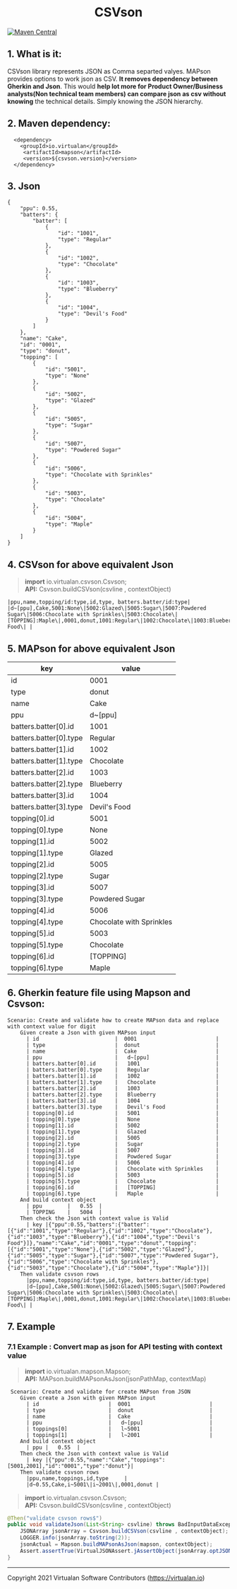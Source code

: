 <h1 align="center">CSVson</h1>

[![Maven Central](https://img.shields.io/maven-central/v/io.virtualan/mapson.svg?label=Maven%20Central)](https://search.maven.org/search?q=g:%22io.virtualan%22%20AND%20a:%22mapson%22) 

## 1. What is it:
  CSVson library represents JSON as Comma separted valyes. MAPson provides options to work json as CSV.
  **It removes dependency between Gherkin and Json**. This would **help lot more for Product Owner/Business analysts(Non technical team members) can compare json as csv without knowing** the technical details. Simply knowing the JSON hierarchy.
  
## 2. Maven dependency:
  
  ```mvn 
    <dependency>
      <groupId>io.virtualan</groupId>
       <artifactId>mapson</artifactId>
       <version>${csvson.version}</version>
    </dependency>
  ```  

## 3. Json 

```
{
    "ppu": 0.55,
    "batters": {
        "batter": [
            {
                "id": "1001",
                "type": "Regular"
            },
            {
                "id": "1002",
                "type": "Chocolate"
            },
            {
                "id": "1003",
                "type": "Blueberry"
            },
            {
                "id": "1004",
                "type": "Devil's Food"
            }
        ]
    },
    "name": "Cake",
    "id": "0001",
    "type": "donut",
    "topping": [
        {
            "id": "5001",
            "type": "None"
        },
        {
            "id": "5002",
            "type": "Glazed"
        },
        {
            "id": "5005",
            "type": "Sugar"
        },
        {
            "id": "5007",
            "type": "Powdered Sugar"
        },
        {
            "id": "5006",
            "type": "Chocolate with Sprinkles"
        },
        {
            "id": "5003",
            "type": "Chocolate"
        },
        {
            "id": "5004",
            "type": "Maple"
        }
    ]
}
```

## 4. CSVson for above equivalent Json
> **import** io.virtualan.csvson.Csvson;\
>  **API:**  Csvson.buildCSVson(csvline , contextObject)

```
|ppu,name,topping/id:type,id,type, batters.batter/id:type|
|d~[ppu],Cake,5001:None\|5002:Glazed\|5005:Sugar\|5007:Powdered Sugar\|5006:Chocolate with Sprinkles\|5003:Chocolate\|[TOPPING]:Maple\|,0001,donut,1001:Regular\|1002:Chocolate\|1003:Blueberry\|1004:Devil's Food\| |

```

## 5. MAPson for above equivalent Json

| key                       | value                         |
| ------------------------- | ----------------------------- |
| id                        |  0001                         |
| type                      |  donut                        |
| name                      |  Cake                         |
| ppu                       |   d~[ppu]                     |
| batters.batter[0].id      |   1001                        |
| batters.batter[0].type    |   Regular                     |
| batters.batter[1].id      |   1002                        |
| batters.batter[1].type    |   Chocolate                   |
| batters.batter[2].id      |   1003                        |
| batters.batter[2].type    |   Blueberry                   |
| batters.batter[3].id      |   1004                        |
| batters.batter[3].type    |   Devil's Food                |
| topping[0].id             |   5001                        |
| topping[0].type           |   None                        |
| topping[1].id             |   5002                        |
| topping[1].type           |   Glazed                      |
| topping[2].id             |   5005                        |
| topping[2].type           |   Sugar                       |
| topping[3].id             |   5007                        |
| topping[3].type           |   Powdered Sugar              |
| topping[4].id             |   5006                        |
| topping[4].type           |   Chocolate with Sprinkles    |
| topping[5].id             |   5003                        |
| topping[5].type           |   Chocolate                   |
| topping[6].id             |   [TOPPING]                   |
| topping[6].type           |   Maple                       |


## 6. Gherkin feature file using Mapson and Csvson:

```gherkin
Scenario: Create and validate how to create MAPson data and replace with context value for digit
    Given create a Json with given MAPson input
      | id                        |  0001                         |
      | type                      |  donut                        |
      | name                      |  Cake                         |
      | ppu                       |   d~[ppu]                     |
      | batters.batter[0].id      |   1001                        |
      | batters.batter[0].type    |   Regular                     |
      | batters.batter[1].id      |   1002                        |
      | batters.batter[1].type    |   Chocolate                   |
      | batters.batter[2].id      |   1003                        |
      | batters.batter[2].type    |   Blueberry                   |
      | batters.batter[3].id      |   1004                        |
      | batters.batter[3].type    |   Devil's Food                |
      | topping[0].id             |   5001                        |
      | topping[0].type           |   None                        |
      | topping[1].id             |   5002                        |
      | topping[1].type           |   Glazed                      |
      | topping[2].id             |   5005                        |
      | topping[2].type           |   Sugar                       |
      | topping[3].id             |   5007                        |
      | topping[3].type           |   Powdered Sugar              |
      | topping[4].id             |   5006                        |
      | topping[4].type           |   Chocolate with Sprinkles    |
      | topping[5].id             |   5003                        |
      | topping[5].type           |   Chocolate                   |
      | topping[6].id             |   [TOPPING]                   |
      | topping[6].type           |   Maple                       |
    And build context object
      | ppu        |   0.55  |
      | TOPPING    |   5004  |
    Then check the Json with context value is Valid
      | key |{"ppu":0.55,"batters":{"batter":[{"id":"1001","type":"Regular"},{"id":"1002","type":"Chocolate"},{"id":"1003","type":"Blueberry"},{"id":"1004","type":"Devil's Food"}]},"name":"Cake","id":"0001","type":"donut","topping":[{"id":"5001","type":"None"},{"id":"5002","type":"Glazed"},{"id":"5005","type":"Sugar"},{"id":"5007","type":"Powdered Sugar"},{"id":"5006","type":"Chocolate with Sprinkles"},{"id":"5003","type":"Chocolate"},{"id":"5004","type":"Maple"}]}|
    Then validate csvson rows
      |ppu,name,topping/id:type,id,type, batters.batter/id:type|
      |d~[ppu],Cake,5001:None\|5002:Glazed\|5005:Sugar\|5007:Powdered Sugar\|5006:Chocolate with Sprinkles\|5003:Chocolate\|[TOPPING]:Maple\|,0001,donut,1001:Regular\|1002:Chocolate\|1003:Blueberry\|1004:Devil's Food\| |
```
## 7. Example

### 7.1 Example : Convert map as json for API testing with context value
> **import** io.virtualan.mapson.Mapson; \
> **API:** MAPson.buildMAPsonAsJson(jsonPathMap, contextMap)
```gherkin
 Scenario: Create and validate for create MAPson from JSON
    Given create a Json with given MAPson input
      | id                      |  0001                         |
      | type                    |  donut                        |
      | name                    |  Cake                         |
      | ppu                     |   d~[ppu]                     |
      | toppings[0]             |   l~5001                      |
      | toppings[1]             |   l~2001                      |
    And build context object
      | ppu |   0.55  |
    Then check the Json with context value is Valid
      | key |{"ppu":0.55,"name":"Cake","toppings":[5001,2001],"id":"0001","type":"donut"}|
    Then validate csvson rows
      |ppu,name,toppings,id,type     |
      |d~0.55,Cake,i~5001\|i~2001\|,0001,donut |
```
> **import** io.virtualan.csvson.Csvson;\
>  **API:**  Csvson.buildCSVson(csvline , contextObject)
```Java
@Then("validate csvson rows$")
public void validateJson(List<String> csvline) throws BadInputDataException {
    JSONArray jsonArray = Csvson.buildCSVson(csvline , contextObject);
    LOGGER.info(jsonArray.toString(2));
    jsonActual = Mapson.buildMAPsonAsJson(mapson, contextObject);
    Assert.assertTrue(VirtualJSONAssert.jAssertObject(jsonArray.optJSONObject(0), new JSONObject(jsonActual), JSONCompareMode.STRICT));
}
```


----
 Copyright 2021 Virtualan Software Contributors (https://virtualan.io)
